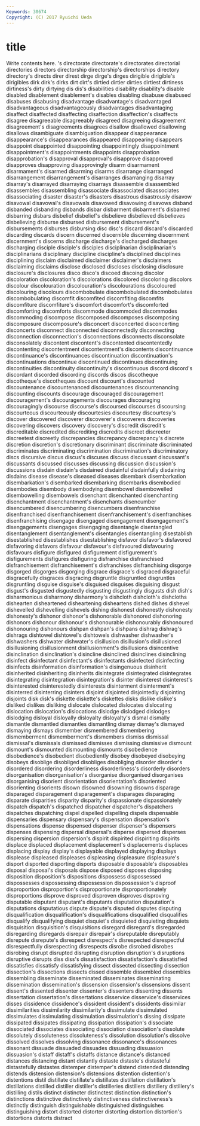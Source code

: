 ```yaml
---
Keywords: 30674 
Copyright: (C) 2017 Ryuichi Ueda
---
```


# title

Write contents here.
's directorate directorate's
directorates directorial directories directors directorship directorship's directorships directory directory's directs
direr direst dirge dirge's dirges dirigible dirigible's dirigibles dirk dirk's
dirks dirt dirt's dirtied dirtier dirties dirtiest dirtiness dirtiness's dirty
dirtying dis dis's disabilities disability disability's disable disabled disablement disablement's
disables disabling disabuse disabused disabuses disabusing disadvantage disadvantage's disadvantaged disadvantageous
disadvantageously disadvantages disadvantaging disaffect disaffected disaffecting disaffection disaffection's disaffects disagree
disagreeable disagreeably disagreed disagreeing disagreement disagreement's disagreements disagrees disallow disallowed
disallowing disallows disambiguate disambiguation disappear disappearance disappearance's disappearances disappeared disappearing
disappears disappoint disappointed disappointing disappointingly disappointment disappointment's disappointments disappoints disapprobation
disapprobation's disapproval disapproval's disapprove disapproved disapproves disapproving disapprovingly disarm disarmament
disarmament's disarmed disarming disarms disarrange disarranged disarrangement disarrangement's disarranges disarranging
disarray disarray's disarrayed disarraying disarrays disassemble disassembled disassembles disassembling disassociate
disassociated disassociates disassociating disaster disaster's disasters disastrous disastrously disavow disavowal
disavowal's disavowals disavowed disavowing disavows disband disbanded disbanding disbands disbar
disbarment disbarment's disbarred disbarring disbars disbelief disbelief's disbelieve disbelieved disbelieves
disbelieving disburse disbursed disbursement disbursement's disbursements disburses disbursing disc disc's
discard discard's discarded discarding discards discern discerned discernible discerning discernment
discernment's discerns discharge discharge's discharged discharges discharging disciple disciple's disciples
disciplinarian disciplinarian's disciplinarians disciplinary discipline discipline's disciplined disciplines disciplining disclaim
disclaimed disclaimer disclaimer's disclaimers disclaiming disclaims disclose disclosed discloses disclosing
disclosure disclosure's disclosures disco disco's discoed discoing discolor discoloration discoloration's
discolorations discolored discoloring discolors discolour discolouration discolouration's discolourations discoloured discolouring
discolours discombobulate discombobulated discombobulates discombobulating discomfit discomfited discomfiting discomfits discomfiture
discomfiture's discomfort discomfort's discomforted discomforting discomforts discommode discommoded discommodes discommoding
discompose discomposed discomposes discomposing discomposure discomposure's disconcert disconcerted disconcerting disconcerts
disconnect disconnected disconnectedly disconnecting disconnection disconnection's disconnections disconnects disconsolate disconsolately
discontent discontent's discontented discontentedly discontenting discontentment discontentment's discontents discontinuance discontinuance's
discontinuances discontinuation discontinuation's discontinuations discontinue discontinued discontinues discontinuing discontinuities discontinuity
discontinuity's discontinuous discord discord's discordant discorded discording discords discos discotheque
discotheque's discotheques discount discount's discounted discountenance discountenanced discountenances discountenancing discounting
discounts discourage discouraged discouragement discouragement's discouragements discourages discouraging discouragingly discourse
discourse's discoursed discourses discoursing discourteous discourteously discourtesies discourtesy discourtesy's discover
discovered discoverer discoverer's discoverers discoveries discovering discovers discovery discovery's discredit
discredit's discreditable discredited discrediting discredits discreet discreeter discreetest discreetly discrepancies
discrepancy discrepancy's discrete discretion discretion's discretionary discriminant discriminate discriminated discriminates
discriminating discrimination discrimination's discriminatory discs discursive discus discus's discuses discuss
discussant discussant's discussants discussed discusses discussing discussion discussion's discussions disdain
disdain's disdained disdainful disdainfully disdaining disdains disease disease's diseased diseases
disembark disembarkation disembarkation's disembarked disembarking disembarks disembodied disembodies disembody disembodying
disembowel disembowelled disembowelling disembowels disenchant disenchanted disenchanting disenchantment disenchantment's disenchants
disencumber disencumbered disencumbering disencumbers disenfranchise disenfranchised disenfranchisement disenfranchisement's disenfranchises disenfranchising
disengage disengaged disengagement disengagement's disengagements disengages disengaging disentangle disentangled disentanglement
disentanglement's disentangles disentangling disestablish disestablished disestablishes disestablishing disfavor disfavor's disfavored
disfavoring disfavors disfavour disfavour's disfavoured disfavouring disfavours disfigure disfigured disfigurement
disfigurement's disfigurements disfigures disfiguring disfranchise disfranchised disfranchisement disfranchisement's disfranchises disfranchising
disgorge disgorged disgorges disgorging disgrace disgrace's disgraced disgraceful disgracefully disgraces
disgracing disgruntle disgruntled disgruntles disgruntling disguise disguise's disguised disguises disguising
disgust disgust's disgusted disgustedly disgusting disgustingly disgusts dish dish's disharmonious
disharmony disharmony's dishcloth dishcloth's dishcloths dishearten disheartened disheartening disheartens dished
dishes dishevel dishevelled dishevelling dishevels dishing dishonest dishonestly dishonesty dishonesty's
dishonor dishonor's dishonorable dishonored dishonoring dishonors dishonour dishonour's dishonourable dishonourably
dishonoured dishonouring dishonours dishpan dishpan's dishpans dishrag dishrag's dishrags dishtowel
dishtowel's dishtowels dishwasher dishwasher's dishwashers dishwater dishwater's disillusion disillusion's disillusioned
disillusioning disillusionment disillusionment's disillusions disincentive disinclination disinclination's disincline disinclined disinclines
disinclining disinfect disinfectant disinfectant's disinfectants disinfected disinfecting disinfects disinformation disinformation's
disingenuous disinherit disinherited disinheriting disinherits disintegrate disintegrated disintegrates disintegrating disintegration
disintegration's disinter disinterest disinterest's disinterested disinterestedly disinterests disinterment disinterment's disinterred
disinterring disinters disjoint disjointed disjointedly disjointing disjoints disk disk's diskette
diskette's diskettes disks dislike dislike's disliked dislikes disliking dislocate dislocated
dislocates dislocating dislocation dislocation's dislocations dislodge dislodged dislodges dislodging disloyal
disloyally disloyalty disloyalty's dismal dismally dismantle dismantled dismantles dismantling dismay
dismay's dismayed dismaying dismays dismember dismembered dismembering dismemberment dismemberment's dismembers
dismiss dismissal dismissal's dismissals dismissed dismisses dismissing dismissive dismount dismount's
dismounted dismounting dismounts disobedience disobedience's disobedient disobediently disobey disobeyed disobeying
disobeys disoblige disobliged disobliges disobliging disorder disorder's disordered disordering disorderliness
disorderliness's disorderly disorders disorganisation disorganisation's disorganise disorganised disorganises disorganising disorient
disorientation disorientation's disoriented disorienting disorients disown disowned disowning disowns disparage
disparaged disparagement disparagement's disparages disparaging disparate disparities disparity disparity's dispassionate
dispassionately dispatch dispatch's dispatched dispatcher dispatcher's dispatchers dispatches dispatching dispel
dispelled dispelling dispels dispensable dispensaries dispensary dispensary's dispensation dispensation's dispensations
dispense dispensed dispenser dispenser's dispensers dispenses dispensing dispersal dispersal's disperse
dispersed disperses dispersing dispersion dispersion's dispirit dispirited dispiriting dispirits displace
displaced displacement displacement's displacements displaces displacing display display's displayable displayed
displaying displays displease displeased displeases displeasing displeasure displeasure's disport disported
disporting disports disposable disposable's disposables disposal disposal's disposals dispose disposed
disposes disposing disposition disposition's dispositions dispossess dispossessed dispossesses dispossessing dispossession
dispossession's disproof disproportion disproportion's disproportionate disproportionately disproportions disprove disproved disproven
disproves disproving disputable disputant disputant's disputants disputation disputation's disputations disputatious
dispute dispute's disputed disputes disputing disqualification disqualification's disqualifications disqualified disqualifies
disqualify disqualifying disquiet disquiet's disquieted disquieting disquiets disquisition disquisition's disquisitions
disregard disregard's disregarded disregarding disregards disrepair disrepair's disreputable disreputably disrepute
disrepute's disrespect disrespect's disrespected disrespectful disrespectfully disrespecting disrespects disrobe disrobed
disrobes disrobing disrupt disrupted disrupting disruption disruption's disruptions disruptive disrupts
diss diss's dissatisfaction dissatisfaction's dissatisfied dissatisfies dissatisfy dissatisfying dissect dissected
dissecting dissection dissection's dissections dissects dissed dissemble dissembled dissembles dissembling
disseminate disseminated disseminates disseminating dissemination dissemination's dissension dissension's dissensions dissent
dissent's dissented dissenter dissenter's dissenters dissenting dissents dissertation dissertation's dissertations
disservice disservice's disservices disses dissidence dissidence's dissident dissident's dissidents dissimilar
dissimilarities dissimilarity dissimilarity's dissimulate dissimulated dissimulates dissimulating dissimulation dissimulation's dissing
dissipate dissipated dissipates dissipating dissipation dissipation's dissociate dissociated dissociates dissociating
dissociation dissociation's dissolute dissolutely dissoluteness dissoluteness's dissolution dissolution's dissolve dissolved
dissolves dissolving dissonance dissonance's dissonances dissonant dissuade dissuaded dissuades dissuading
dissuasion dissuasion's distaff distaff's distaffs distance distance's distanced distances distancing
distant distantly distaste distaste's distasteful distastefully distastes distemper distemper's distend
distended distending distends distension distension's distensions distention distention's distentions distil
distillate distillate's distillates distillation distillation's distillations distilled distiller distiller's distilleries
distillers distillery distillery's distilling distils distinct distincter distinctest distinction distinction's
distinctions distinctive distinctively distinctiveness distinctiveness's distinctly distinguish distinguishable distinguished distinguishes
distinguishing distort distorted distorter distorting distortion distortion's distortions distorts distract

